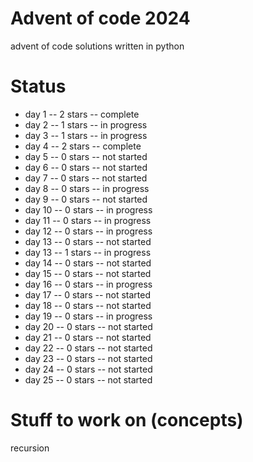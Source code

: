 # Advent of code 2024

advent of code solutions written in python

# Status

- day 1 -- 2 stars -- complete
- day 2 -- 1 stars -- in progress
- day 3 -- 1 stars -- in progress
- day 4 -- 2 stars -- complete
- day 5 -- 0 stars -- not started
- day 6 -- 0 stars -- not started
- day 7 -- 0 stars -- not started
- day 8 -- 0 stars -- in progress
- day 9 -- 0 stars -- not started
- day 10 -- 0 stars -- in progress
- day 11 -- 0 stars -- in progress
- day 12 -- 0 stars -- in progress
- day 13 -- 0 stars -- not started
- day 13 -- 1 stars -- in progress
- day 14 -- 0 stars -- not started
- day 15 -- 0 stars -- not started
- day 16 -- 0 stars -- in progress
- day 17 -- 0 stars -- not started
- day 18 -- 0 stars -- not started
- day 19 -- 0 stars -- in progress
- day 20 -- 0 stars -- not started
- day 21 -- 0 stars -- not started
- day 22 -- 0 stars -- not started
- day 23 -- 0 stars -- not started
- day 24 -- 0 stars -- not started
- day 25 -- 0 stars -- not started

# Stuff to work on (concepts)

recursion
